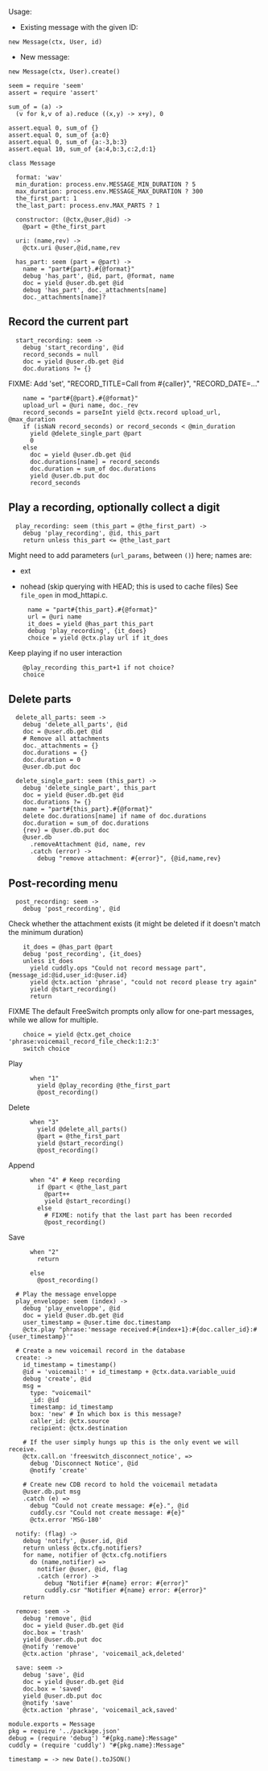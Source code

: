 Usage:

- Existing message with the given ID:

```
new Message(ctx, User, id)
```

- New message:

```
new Message(ctx, User).create()
```

    seem = require 'seem'
    assert = require 'assert'

    sum_of = (a) ->
      (v for k,v of a).reduce ((x,y) -> x+y), 0

    assert.equal 0, sum_of {}
    assert.equal 0, sum_of {a:0}
    assert.equal 0, sum_of {a:-3,b:3}
    assert.equal 10, sum_of {a:4,b:3,c:2,d:1}

    class Message

      format: 'wav'
      min_duration: process.env.MESSAGE_MIN_DURATION ? 5
      max_duration: process.env.MESSAGE_MAX_DURATION ? 300
      the_first_part: 1
      the_last_part: process.env.MAX_PARTS ? 1

      constructor: (@ctx,@user,@id) ->
        @part = @the_first_part

      uri: (name,rev) ->
        @ctx.uri @user,@id,name,rev

      has_part: seem (part = @part) ->
        name = "part#{part}.#{@format}"
        debug 'has_part', @id, part, @format, name
        doc = yield @user.db.get @id
        debug 'has_part', doc._attachments[name]
        doc._attachments[name]?

Record the current part
-----------------------

      start_recording: seem ->
        debug 'start_recording', @id
        record_seconds = null
        doc = yield @user.db.get @id
        doc.durations ?= {}

FIXME: Add 'set', "RECORD_TITLE=Call from #{caller}", "RECORD_DATE=..."

        name = "part#{@part}.#{@format}"
        upload_url = @uri name, doc._rev
        record_seconds = parseInt yield @ctx.record upload_url, @max_duration
        if (isNaN record_seconds) or record_seconds < @min_duration
          yield @delete_single_part @part
          0
        else
          doc = yield @user.db.get @id
          doc.durations[name] = record_seconds
          doc.duration = sum_of doc.durations
          yield @user.db.put doc
          record_seconds

Play a recording, optionally collect a digit
------------------------------------------------------------

      play_recording: seem (this_part = @the_first_part) ->
        debug 'play_recording', @id, this_part
        return unless this_part <= @the_last_part

Might need to add parameters (`url_params`, between `()`) here; names are:
- ext
- nohead (skip querying with HEAD; this is used to cache files)
See `file_open` in mod_httapi.c.

        name = "part#{this_part}.#{@format}"
        url = @uri name
        it_does = yield @has_part this_part
        debug 'play_recording', {it_does}
        choice = yield @ctx.play url if it_does

Keep playing if no user interaction

        @play_recording this_part+1 if not choice?
        choice

Delete parts
------------

      delete_all_parts: seem ->
        debug 'delete_all_parts', @id
        doc = @user.db.get @id
        # Remove all attachments
        doc._attachments = {}
        doc.durations = {}
        doc.duration = 0
        @user.db.put doc

      delete_single_part: seem (this_part) ->
        debug 'delete_single_part', this_part
        doc = yield @user.db.get @id
        doc.durations ?= {}
        name = "part#{this_part}.#{@format}"
        delete doc.durations[name] if name of doc.durations
        doc.duration = sum_of doc.durations
        {rev} = @user.db.put doc
        @user.db
          .removeAttachment @id, name, rev
          .catch (error) ->
            debug "remove attachment: #{error}", {@id,name,rev}

Post-recording menu
-------------------

      post_recording: seem ->
        debug 'post_recording', @id

Check whether the attachment exists (it might be deleted if it doesn't match the minimum duration)

        it_does = @has_part @part
        debug 'post_recording', {it_does}
        unless it_does
          yield cuddly.ops "Could not record message part", {message_id:@id,user_id:@user.id}
          yield @ctx.action 'phrase', "could not record please try again"
          yield @start_recording()
          return

FIXME The default FreeSwitch prompts only allow for one-part messages, while we allow for multiple.

        choice = yield @ctx.get_choice 'phrase:voicemail_record_file_check:1:2:3'
        switch choice

Play

          when "1"
            yield @play_recording @the_first_part
            @post_recording()

Delete

          when "3"
            yield @delete_all_parts()
            @part = @the_first_part
            yield @start_recording()
            @post_recording()

Append

          when "4" # Keep recording
            if @part < @the_last_part
              @part++
              yield @start_recording()
            else
              # FIXME: notify that the last part has been recorded
              @post_recording()

Save

          when "2"
            return

          else
            @post_recording()

      # Play the message enveloppe
      play_enveloppe: seem (index) ->
        debug 'play_enveloppe', @id
        doc = yield @user.db.get @id
        user_timestamp = @user.time doc.timestamp
        @ctx.play "phrase:'message received:#{index+1}:#{doc.caller_id}:#{user_timestamp}'"

      # Create a new voicemail record in the database
      create: ->
        id_timestamp = timestamp()
        @id = 'voicemail:' + id_timestamp + @ctx.data.variable_uuid
        debug 'create', @id
        msg =
          type: "voicemail"
          _id: @id
          timestamp: id_timestamp
          box: 'new' # In which box is this message?
          caller_id: @ctx.source
          recipient: @ctx.destination

        # If the user simply hungs up this is the only event we will receive.
        @ctx.call.on 'freeswitch_disconnect_notice', =>
          debug 'Disconnect Notice', @id
          @notify 'create'

        # Create new CDB record to hold the voicemail metadata
        @user.db.put msg
        .catch (e) =>
          debug "Could not create message: #{e}.", @id
          cuddly.csr "Could not create message: #{e}"
          @ctx.error 'MSG-180'

      notify: (flag) ->
        debug 'notify', @user.id, @id
        return unless @ctx.cfg.notifiers?
        for name, notifier of @ctx.cfg.notifiers
          do (name,notifier) =>
            notifier @user, @id, flag
            .catch (error) ->
              debug "Notifier #{name} error: #{error}"
              cuddly.csr "Notifier #{name} error: #{error}"
        return

      remove: seem ->
        debug 'remove', @id
        doc = yield @user.db.get @id
        doc.box = 'trash'
        yield @user.db.put doc
        @notify 'remove'
        @ctx.action 'phrase', 'voicemail_ack,deleted'

      save: seem ->
        debug 'save', @id
        doc = yield @user.db.get @id
        doc.box = 'saved'
        yield @user.db.put doc
        @notify 'save'
        @ctx.action 'phrase', 'voicemail_ack,saved'

    module.exports = Message
    pkg = require '../package.json'
    debug = (require 'debug') "#{pkg.name}:Message"
    cuddly = (require 'cuddly') "#{pkg.name}:Message"

    timestamp = -> new Date().toJSON()
